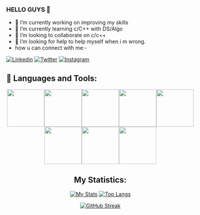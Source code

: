 ### HELLO GUYS 👋

<!--
**swastik2703/swastik2703** is a ✨ _special_ ✨ repository because its `README.md` (this file) appears on your GitHub profile.

Here are some ideas to get you started:-->

- 🔭 I’m currently working on improving my skills
- 🌱 I’m currently learning c/C++ with DS/Algo
- 👯 I’m looking to collaborate on c/c++
- 🤔 I’m looking for help to help myself when i m wrong.
- how u can connect with me:-

[![Linkedin](https://img.shields.io/badge/swastik2703-black?style=flat&logo=Linkedin&logoColor=blue&link=https://linkedin.com/in/swastik-vasistha-747400200/)](https://linkedin.com/in/swastik-vasistha-747400200/)
[![Twitter](https://img.shields.io/badge/swastik2703-black?style=flat&logo=Twitter&logoColor=blue&link=https:https:https://twitter.com/swastik2703)](https://twitter.com/SwastikVasistha)
[![Instagram](https://img.shields.io/badge/swastik2703-black?style=flat&logo=Instagram&logoColor=pink&link=https:https:https:/www.instagram.com/sbajaj_02/)](https://www.instagram.com/swastik_vasistha/)

## 🧰 Languages and Tools:
<p align="center">
<img src="https://media.giphy.com/media/XAxylRMCdpbEWUAvr8/giphy.gif" width="100" height="100"><img src="https://media.giphy.com/media/fsEaZldNC8A1PJ3mwp/giphy.gif" width="100" height="100"><img src="https://media.giphy.com/media/IdyAQJVN2kVPNUrojM/giphy.gif" width="100" height="100"><img src="https://media.giphy.com/media/eNAsjO55tPbgaor7ma/giphy.gif" width="100" height="100"><img src="https://media.giphy.com/media/ln7z2eWriiQAllfVcn/giphy.gif" width="100" height="100"><img src="https://media.giphy.com/media/kdFc8fubgS31b8DsVu/giphy.gif" width="100" height="100"><img src="https://media.giphy.com/media/wgFWLRiND4bkyYR4IN/giphy.gif" width="100" height="100"><img src="https://media.giphy.com/media/vISmwpBJUNYzukTnVx/giphy.gif" width="100" height="100"></p>


<div align="center">

## My Statistics:

[![My Stats](https://github-readme-stats.vercel.app/api?username=swastik2703&show_icons=true&title_color=fe6287&icon_color=fe6287&text_color=ffffff&bg_color=0a192f&count_private=true)](https://github.com/swastik2703?tab=repositories)
[![Top Langs](https://github-readme-stats.vercel.app/api/top-langs/?username=swastik2703&layout=compact&show_icons=true&title_color=fe6287&icon_color=fe6287&text_color=ffffff&bg_color=0a192f)](https://github.com/swastik2703?tab=repositories)

</div>
<div align=center>


[![GitHub Streak](https://github-readme-streak-stats.herokuapp.com?user=swastik2703&theme=prussian)](https://git.io/streak-stats)
</div>
